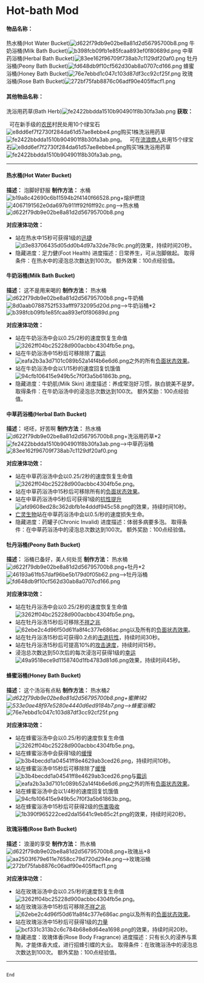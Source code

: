 # Hot-bath Mod
#### 物品名称：
热水桶(Hot Water Bucket)![d622f79db9e02be8a81d2d56795700b8.png](en-resource://database/594:7)
牛奶浴桶(Milk Bath Bucket)![b398fcb09fb1e85fcaa893ef0f80689d.png](en-resource://database/596:2)
中草药浴桶(Herbal Bath Bucket)![83ee162f96709f738ab7c1129df20af0.png](en-resource://database/598:2)
牡丹浴桶(Peony Bath Bucket)![fd648db9f10cf562d30ab8a0707cd166.png](en-resource://database/600:2)
蜂蜜浴桶(Honey Bath Bucket)![76e7ebbd1c047c103d87df3cc92cf25f.png](en-resource://database/602:2)
玫瑰浴桶(Rose Bath Bucket)![272bf75fab8876c06adf90e405ffacf1.png](en-resource://database/604:2)


#### 其他物品名称：
洗浴用药草(Bath Herb)![fe2422bbdda1510b904901f8b30fa3ab.png](en-resource://database/606:4)
**获取：**

&nbsp; 可在新手级的<u>农民</u>村民处用10个绿宝石![e8dd6ef7f2730f284da61d57ae8ebbe4.png](en-resource://database/610:2)购买1株洗浴用药草![fe2422bbdda1510b904901f8b30fa3ab.png](en-resource://database/606:4)。 
&nbsp; 可在<u>流浪商人</u>处用15个绿宝石![e8dd6ef7f2730f284da61d57ae8ebbe4.png](en-resource://database/610:2)购买1株洗浴用药草![fe2422bbdda1510b904901f8b30fa3ab.png](en-resource://database/606:4)。
* * *



#### 热水桶(Hot Water Bucket)

**描述：** 泡脚好舒服
**制作方法：**
水桶![b19a8c42690c6b11594b2f4140f66528.png](en-resource://database/612:1)+熔炉燃烧![4067191562e0da697b911ff92f6ff92c.png](en-resource://database/614:1)--&gt;热水桶![d622f79db9e02be8a81d2d56795700b8.png](en-resource://database/594:7)

**对应液体功效：**
* 站在热水中15秒可获得1级的<u>迅捷</u>![d3e83706435d05dd0b4d97a32de78c9c.png](en-resource://database/616:1)的效果，持续时间20秒。
* 隐藏进度：足力健(Foot Health)
进度描述：日常养生，可从泡脚做起。
取得条件：在热水中的浸泡总次数达到100次。
额外效果：100点经验值。



#### 牛奶浴桶(Milk Bath Bucket)
**描述：** 这不是用来喝的
**制作方法：**
热水桶![d622f79db9e02be8a81d2d56795700b8.png](en-resource://database/594:7)+牛奶桶![8d0aab0788752f533afff9732095d20d.png](en-resource://database/618:1)--&gt;牛奶浴桶*2![b398fcb09fb1e85fcaa893ef0f80689d.png](en-resource://database/596:2)

**对应液体功效：**
* 站在牛奶浴汤中会以0.25/2秒的速度恢复生命值![3262ff04bc25228d900acbbc4304fb5e.png](en-resource://database/630:5)。
* 站在牛奶浴汤中15秒后可移除除了<u>霉运</u>![eafa2b3a3d7101c089b52a14f4b6e6d6.png](en-resource://database/620:2)之外的所有<u>负面状态效果</u>。
* 站在牛奶浴汤中会以1/15秒的速度回复饥饿值![94cfb106415e949b5c7f0f3a5b61863b.png](en-resource://database/632:2)。
* 隐藏进度：牛奶肌(Milk Skin)
进度描述：养成常泡好习惯，肤白貌美不是梦。
取得条件：在牛奶浴汤中的浸泡总次数达到100次。
额外奖励：100点经验值。




#### 中草药浴桶(Herbal Bath Bucket)
**描述：** 呸呸，好苦啊
**制作方法：**
热水桶![d622f79db9e02be8a81d2d56795700b8.png](en-resource://database/594:7)+洗浴用药草*2![fe2422bbdda1510b904901f8b30fa3ab.png](en-resource://database/606:4)--&gt;中草药浴桶![83ee162f96709f738ab7c1129df20af0.png](en-resource://database/598:2)

**对应液体功效：**

* 站在中草药浴汤中会以0.25/2秒的速度恢复生命值![3262ff04bc25228d900acbbc4304fb5e.png](en-resource://database/630:5)。
* 站在中草药浴汤中15秒后可移除所有的<u>负面状态效果</u>。
* 站在中草药浴汤中5秒后可获得1级的<u>抗性提升</u>![afd9608ed28c362dbfb1e4dddf945c58.png](en-resource://database/634:1)的效果，持续时间10秒。
* <u>亡灵生物</u>站在中草药浴汤中会以0.5/秒的速度损失生命。
* 隐藏进度：药罐子(Chronic Invalid)
进度描述：体弱多病要多泡。
取得条件：在中草药浴汤中的浸泡总次数达到100次。
额外奖励：100点经验值。



#### 牡丹浴桶(Peony Bath Bucket)
**描述：** 浴桶已备好，美人何处觅
**制作方法：**
热水桶![d622f79db9e02be8a81d2d56795700b8.png](en-resource://database/594:7)+牡丹*2![46193a61fb57daf96be5b179d0f05b62.png](en-resource://database/636:1)--&gt;牡丹浴桶![fd648db9f10cf562d30ab8a0707cd166.png](en-resource://database/600:2)

**对应液体功效：**
* 站在牡丹浴汤中会以0.25/2秒的速度恢复生命值![3262ff04bc25228d900acbbc4304fb5e.png](en-resource://database/630:5)。
* 站在牡丹浴汤15秒后可移除<u>不祥之兆</u>![62ebe2c4d96f50d61fa8f4c377e686ac.png](en-resource://database/638:2)以及所有的<u>负面状态效果</u>。
* 站在牡丹浴汤15秒后可获得0.2点的<u>击退抗性</u>，持续时间30秒。
* 站在牡丹浴汤15秒后可提高10%的<u>攻击速度</u>，持续时间15秒。
* 浸泡总次数达到50次后的每次浸泡可获得1级的<u>幸运</u>![49a9518ece9d1158740d1fb4783d81d6.png](en-resource://database/640:1)效果，持续时间45秒。



#### 蜂蜜浴桶(Honey Bath Bucket)
**描述：** 这个汤浴有点粘
**制作方法：**
热水桶*2![d622f79db9e02be8a81d2d56795700b8.png](en-resource://database/594:7)+蜜脾块2![533e0ae48f97e5280e4440d6ed9184b7.png](en-resource://database/642:1)--&gt;蜂蜜浴桶*2![76e7ebbd1c047c103d87df3cc92cf25f.png](en-resource://database/602:2)

**对应液体功效：**
* 站在蜂蜜浴汤中会以0.25/秒的速度恢复生命值![3262ff04bc25228d900acbbc4304fb5e.png](en-resource://database/630:5)。
* 站在蜂蜜浴汤中会获得1级的<u>缓慢</u>![b3b4becdd1a04541ff8e4629ab3ced26.png](en-resource://database/644:2)，持续时间10秒。
* 站在蜂蜜浴汤中15秒后可移除除了<u>缓慢</u>![b3b4becdd1a04541ff8e4629ab3ced26.png](en-resource://database/644:2)与<u>霉运</u>![eafa2b3a3d7101c089b52a14f4b6e6d6.png](en-resource://database/620:2)之外的所有<u>负面状态效果</u>。
* 站在蜂蜜浴汤中会以1/4秒的速度回复饥饿值![94cfb106415e949b5c7f0f3a5b61863b.png](en-resource://database/632:2)。
* 站在蜂蜜浴汤中15秒后可获得2级的<u>伤害吸收</u>![1b390f965222ced2da15641c9eb85c2f.png](en-resource://database/646:1)的效果，持续时间20秒。



#### 玫瑰浴桶(Rose Bath Bucket)
**描述：** 浪漫的享受
**制作方法：**
热水桶![d622f79db9e02be8a81d2d56795700b8.png](en-resource://database/594:7)+玫瑰丛*8![aa2503f679e611e7658cc79d720d294e.png](en-resource://database/648:1)--&gt;玫瑰浴桶![272bf75fab8876c06adf90e405ffacf1.png](en-resource://database/604:2)

**对应液体功效：**
* 站在玫瑰浴汤中会以0.25/秒的速度恢复生命值![3262ff04bc25228d900acbbc4304fb5e.png](en-resource://database/630:5)。
* 站在玫瑰浴汤中15秒后可移除<u>不祥之兆</u>![62ebe2c4d96f50d61fa8f4c377e686ac.png](en-resource://database/638:2)以及所有的<u>负面状态效果</u>。
* 站在玫瑰浴汤中15秒后可获得1级的<u>力量</u>![bcf331c313b2c6c784b68e8d64ea1698.png](en-resource://database/650:0)的效果，持续时间20秒。
* 隐藏进度：玫瑰体香(Rose Body Fragrance)
进度描述：只有长久的浸养与熏陶，才能体香大成，进行招蜂引蝶的大业。
取得条件：在玫瑰浴汤中的浸泡总次数达到100次。
额外奖励：100点经验值。

* * *
                                                                                   End